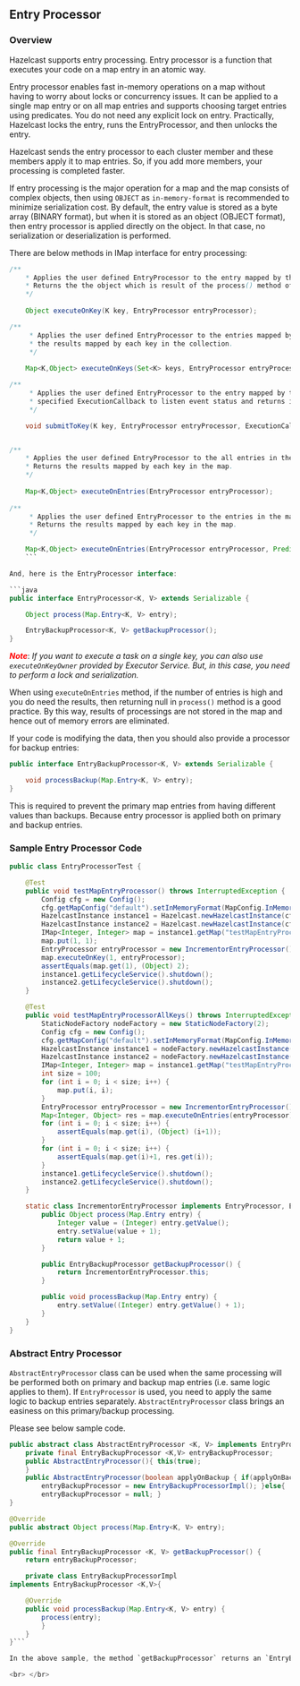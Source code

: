 


## Entry Processor

### Overview

Hazelcast supports entry processing. Entry processor is a function that executes your code on a map entry in an atomic way. 

Entry processor enables fast in-memory operations on a map without having to worry about locks or concurrency issues. It can be applied to a single map entry or on all map entries and supports choosing target entries using predicates. You do not need any explicit lock on entry. Practically, Hazelcast locks the entry, runs the EntryProcessor, and then unlocks the entry.

Hazelcast sends the entry processor to each cluster member and these members apply it to map entries. So, if you add more members, your processing is completed faster.

If entry processing is the major operation for a map and the map consists of complex objects, then using `OBJECT` as `in-memory-format` is recommended to minimize serialization cost. By default, the entry value is stored as a byte array (BINARY format), but when it is stored as an object (OBJECT format), then entry processor is applied directly on the object. In that case, no serialization or deserialization is performed.

There are below methods in IMap interface for entry processing:

```java
/**
 	* Applies the user defined EntryProcessor to the entry mapped by the key.
 	* Returns the the object which is result of the process() method of EntryProcessor.
 	*/
 	
	Object executeOnKey(K key, EntryProcessor entryProcessor);

/**
     * Applies the user defined EntryProcessor to the entries mapped by the collection of keys.
     * the results mapped by each key in the collection.
     */
    
    Map<K,Object> executeOnKeys(Set<K> keys, EntryProcessor entryProcessor);

/**
     * Applies the user defined EntryProcessor to the entry mapped by the key with
     * specified ExecutionCallback to listen event status and returns immediately.
     */

    void submitToKey(K key, EntryProcessor entryProcessor, ExecutionCallback callback);


/**
 	* Applies the user defined EntryProcessor to the all entries in the map.
 	* Returns the results mapped by each key in the map.
 	*/
 	
	Map<K,Object> executeOnEntries(EntryProcessor entryProcessor);
	 
/**
     * Applies the user defined EntryProcessor to the entries in the map which satisfies provided predicate.
     * Returns the results mapped by each key in the map.
     */

    Map<K,Object> executeOnEntries(EntryProcessor entryProcessor, Predicate predicate);
	```

And, here is the EntryProcessor interface:

```java
public interface EntryProcessor<K, V> extends Serializable {

    Object process(Map.Entry<K, V> entry);

    EntryBackupProcessor<K, V> getBackupProcessor();
}
```

<font color="red">***Note***</font>: *If you want to execute a task on a single key, you can also use `executeOnKeyOwner` provided by Executor Service. But, in this case, you need to perform a lock and serialization.*

When using `executeOnEntries` method, if the number of entries is high and you do need the results, then returning null in `process()` method is a good practice. By this way, results of processings are not stored in the map and hence out of memory errors are eliminated.


If your code is modifying the data, then you should also provide a processor for backup entries:

```java
public interface EntryBackupProcessor<K, V> extends Serializable {

    void processBackup(Map.Entry<K, V> entry);
}
```

This is required to prevent the primary map entries from having different values than backups. Because entry processor is applied both on primary and backup entries.



### Sample Entry Processor Code

```java
public class EntryProcessorTest {

    @Test
    public void testMapEntryProcessor() throws InterruptedException {
        Config cfg = new Config();
        cfg.getMapConfig("default").setInMemoryFormat(MapConfig.InMemoryFormat.OBJECT);
        HazelcastInstance instance1 = Hazelcast.newHazelcastInstance(cfg);
        HazelcastInstance instance2 = Hazelcast.newHazelcastInstance(cfg);
        IMap<Integer, Integer> map = instance1.getMap("testMapEntryProcessor");
        map.put(1, 1);
        EntryProcessor entryProcessor = new IncrementorEntryProcessor();
        map.executeOnKey(1, entryProcessor);
        assertEquals(map.get(1), (Object) 2);
        instance1.getLifecycleService().shutdown();
        instance2.getLifecycleService().shutdown();
    }

    @Test
    public void testMapEntryProcessorAllKeys() throws InterruptedException {
        StaticNodeFactory nodeFactory = new StaticNodeFactory(2);
        Config cfg = new Config();
        cfg.getMapConfig("default").setInMemoryFormat(MapConfig.InMemoryFormat.OBJECT);
        HazelcastInstance instance1 = nodeFactory.newHazelcastInstance(cfg);
        HazelcastInstance instance2 = nodeFactory.newHazelcastInstance(cfg);
        IMap<Integer, Integer> map = instance1.getMap("testMapEntryProcessorAllKeys");
        int size = 100;
        for (int i = 0; i < size; i++) {
            map.put(i, i);
        }
        EntryProcessor entryProcessor = new IncrementorEntryProcessor();
        Map<Integer, Object> res = map.executeOnEntries(entryProcessor);
        for (int i = 0; i < size; i++) {
            assertEquals(map.get(i), (Object) (i+1));
        }
        for (int i = 0; i < size; i++) {
            assertEquals(map.get(i)+1, res.get(i));
        }
        instance1.getLifecycleService().shutdown();
        instance2.getLifecycleService().shutdown();
    }

    static class IncrementorEntryProcessor implements EntryProcessor, EntryBackupProcessor, Serializable {
        public Object process(Map.Entry entry) {
            Integer value = (Integer) entry.getValue();
            entry.setValue(value + 1);
            return value + 1;
        }

        public EntryBackupProcessor getBackupProcessor() {
            return IncrementorEntryProcessor.this;
        }

        public void processBackup(Map.Entry entry) {
            entry.setValue((Integer) entry.getValue() + 1);
        }
    }
}
```

### Abstract Entry Processor

`AbstractEntryProcessor` class can be used when the same processing will be performed both on primary and backup map entries (i.e. same logic applies to them). If `EntryProcessor` is used, you need to apply the same logic to backup entries separately. `AbstractEntryProcessor` class brings an easiness on this primary/backup processing.

Please see below sample code.

```java
public abstract class AbstractEntryProcessor <K, V> implements EntryProcessor <K, V> {
	private final EntryBackupProcessor <K,V> entryBackupProcessor;
	public AbstractEntryProcessor(){ this(true);
	}
	public AbstractEntryProcessor(boolean applyOnBackup { if(applyOnBackup){
		entryBackupProcessor = new EntryBackupProcessorImpl(); }else{
		entryBackupProcessor = null; }
} 

@Override
public abstract Object process(Map.Entry<K, V> entry);

@Override
public final EntryBackupProcessor <K, V> getBackupProcessor() {
	return entryBackupProcessor; 

	private class EntryBackupProcessorImpl
implements EntryBackupProcessor <K,V>{

	@Override
	public void processBackup(Map.Entry<K, V> entry) {
		process(entry); 
		}
	}	
}```

In the above sample, the method `getBackupProcessor` returns an `EntryBackupProcessor` instance. This means, the same processing will be applied to both primary and backup entries. If you want to apply the processing only on the primary entries, then `getBackupProcessor` method should return null. 

<br> </br>
